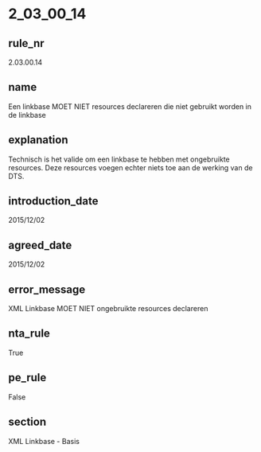 # 2_03_00_14

## rule_nr
2.03.00.14

## name
Een linkbase MOET NIET resources declareren die niet gebruikt worden in de linkbase

## explanation
Technisch is het valide om een linkbase te hebben met ongebruikte resources. Deze resources voegen echter niets toe aan de werking van de DTS.

## introduction_date
2015/12/02

## agreed_date
2015/12/02

## error_message
XML Linkbase MOET NIET ongebruikte resources declareren

## nta_rule
True

## pe_rule
False

## section
XML Linkbase - Basis

